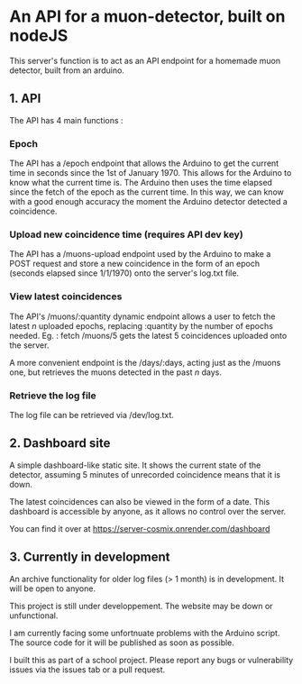# An API for a muon-detector, built on nodeJS

This server's function is to act as an API endpoint for a homemade muon detector, built from an arduino.

## 1. API

The API has 4 main functions :

### Epoch

The API has a /epoch endpoint that allows the Arduino to get the current time in seconds since the 1st of January 1970. This allows for the Arduino to know what the current time is. The Arduino then uses the time elapsed since the fetch of the epoch as the current time. In this way, we can know with a good enough accuracy the moment the Arduino detector detected a coincidence.

### Upload new coincidence time (requires API dev key)

The API has a /muons-upload endpoint used by the Arduino to make a POST request and store a new coincidence in the form of an epoch (seconds elapsed since 1/1/1970) onto the server's log.txt file.

### View latest coincidences

The API's /muons/:quantity dynamic endpoint allows a user to fetch the latest _n_ uploaded epochs, replacing :quantity by the number of epochs needed. Eg. : fetch /muons/5 gets the latest 5 coincidences uploaded onto the server.

A more convenient endpoint is the /days/:days, acting just as the /muons one, but retrieves the muons detected in the past _n_ days.

### Retrieve the log file

The log file can be retrieved via /dev/log.txt.

## 2. Dashboard site

A simple dashboard-like static site. It shows the current state of the detector, assuming 5 minutes of unrecorded coincidence means that it is down.

The latest coincidences can also be viewed in the form of a date. This dashboard is accessible by anyone, as it allows no control over the server.

You can find it over at <https://server-cosmix.onrender.com/dashboard>

## 3. Currently in development

An archive functionality for older log files (> 1 month) is in development. It will be open to anyone.

This project is still under developpement. The website may be down or unfunctional.

I am currently facing some unfortnuate problems with the Arduino script. The source code for it will be published as soon as possible.

I built this as part of a school project. Please report any bugs or vulnerability issues via the issues tab or a pull request.
